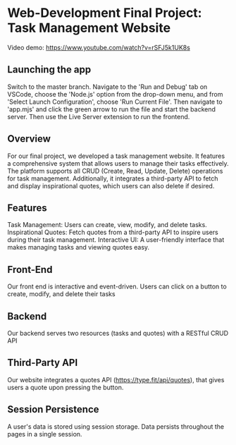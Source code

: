# Web-Development Final Project: Task Management Website

Video demo: https://www.youtube.com/watch?v=rSFJ5k1UK8s

## Launching the app

Switch to the master branch. Navigate to the 'Run and Debug' tab on VSCode, choose the 'Node.js' option from the drop-down menu, and from 'Select Launch Configuration', choose 'Run Current File'. Then navigate to 'app.mjs' and click the green arrow to run the file and start the backend server. Then use the Live Server extension to run the frontend.

## Overview

For our final project, we developed a task management website. It features a comprehensive system that allows users to manage their tasks effectively. The platform supports all CRUD (Create, Read, Update, Delete) operations for task management. Additionally, it integrates a third-party API to fetch and display inspirational quotes, which users can also delete if desired.

## Features

Task Management: Users can create, view, modify, and delete tasks.
Inspirational Quotes: Fetch quotes from a third-party API to inspire users during their task management.
Interactive UI: A user-friendly interface that makes managing tasks and viewing quotes easy.

## Front-End 

Our front end is interactive and event-driven. Users can click on a button to create, modify, and delete their tasks 

## Backend 

Our backend serves two resources (tasks and quotes) with a RESTful CRUD API

## Third-Party API 

Our website integrates a quotes API (https://type.fit/api/quotes), that gives users a quote upon pressing the button.


## Session Persistence

A user's data is stored using session storage. Data persists throughout the pages in a single session.





